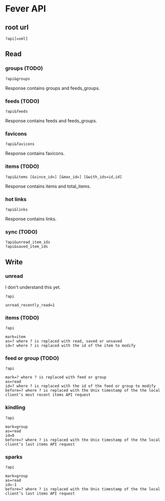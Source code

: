# Fever API

## root url

	?api[=xml]

## Read

### groups (TODO)

	?api&groups

Response contains groups and feeds_groups.


### feeds (TODO)

	?api&feeds

Response contains feeds and feeds_groups.

### favicons

	?api&favicons

Response contains favicons.

### items (TODO)

	?api&items [&since_id=] [&max_id=] [&with_ids=id,id]

Response contains items and total_items.


### hot links

	?api&links

Response contains links.

### sync (TODO)

	?api&unread_item_ids
	?api&saved_item_ids


## Write

### unread

I don't understand this yet.

	?api

	unread_recently_read=1


### items (TODO)

	?api

	mark=item
	as=? where ? is replaced with read, saved or unsaved
	id=? where ? is replaced with the id of the item to modify


### feed or group (TODO)

	?api

	mark=? where ? is replaced with feed or group
	as=read
	id=? where ? is replaced with the id of the feed or group to modify
	before=? where ? is replaced with the Unix timestamp of the the local client’s most recent items API request


### kindling

	?api

	mark=group
	as=read
	id=0
	before=? where ? is replaced with the Unix timestamp of the the local client’s last items API request


### sparks

	?api

	mark=group
	as=read
	id=-1
	before=? where ? is replaced with the Unix timestamp of the the local client’s last items API request
